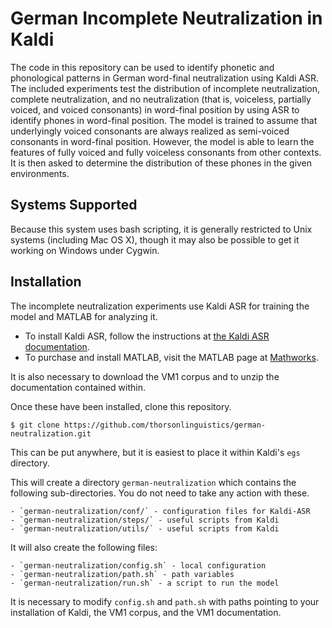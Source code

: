 # German Incomplete Neutralization in Kaldi

The code in this repository can be used to identify phonetic and phonological
patterns in German word-final neutralization using Kaldi ASR. The included
experiments test the distribution of incomplete neutralization, complete
neutralization, and no neutralization (that is, voiceless, partially voiced,
and voiced consonants) in word-final position by using ASR to identify phones
in word-final position. The model is trained to assume that underlyingly voiced
consonants are always realized as semi-voiced consonants in word-final
position. However, the model is able to learn the features of fully voiced and
fully voiceless consonants from other contexts. It is then asked to determine
the distribution of these phones in the given environments.

## Systems Supported

Because this system uses bash scripting, it is generally restricted to Unix
systems (including Mac OS X), though it may also be possible to get it working
on Windows under Cygwin.

## Installation

The incomplete neutralization experiments use Kaldi ASR for training the model
and MATLAB for analyzing it. 

- To install Kaldi ASR, follow the instructions at [the Kaldi ASR
  documentation](http://kaldi-asr.org/doc/install.html).
- To purchase and install MATLAB, visit the MATLAB page at
  [Mathworks](https://www.mathworks.com/products/matlab).

It is also necessary to download the VM1 corpus and to unzip the documentation
contained within.

Once these have been installed, clone this repository.

    $ git clone https://github.com/thorsonlinguistics/german-neutralization.git

This can be put anywhere, but it is easiest to place it within Kaldi's `egs`
directory.

This will create a directory `german-neutralization` which contains the
following sub-directories. You do not need to take any action with these.

    - `german-neutralization/conf/` - configuration files for Kaldi-ASR
    - `german-neutralization/steps/` - useful scripts from Kaldi
    - `german-neutralization/utils/` - useful scripts from Kaldi

It will also create the following files:

    - `german-neutralization/config.sh` - local configuration
    - `german-neutralization/path.sh` - path variables
    - `german-neutralization/run.sh` - a script to run the model

It is necessary to modify `config.sh` and `path.sh` with paths pointing to your
installation of Kaldi, the VM1 corpus, and the VM1 documentation.
